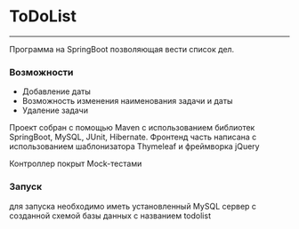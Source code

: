 # ToDoList
---
Программа на SpringBoot позволяющая вести список дел.

### Возможности
- Добавление даты
- Возможность изменения наименования задачи и даты
- Удаление задачи

Проект собран с помощью Maven с использованием библиотек SpringBoot, MySQL, JUnit, Hibernate.
Фронтенд часть написана с использованием шаблонизатора Thymeleaf и фреймворка jQuery

Контроллер покрыт Mock-тестами

### Запуск
для запуска необходимо иметь установленный MySQL сервер с созданной схемой базы данных с названием todolist